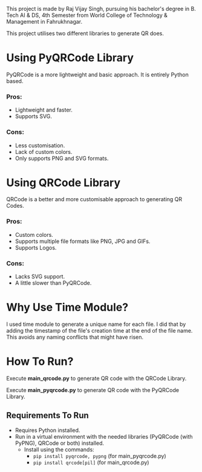 This project is made by Raj Vijay Singh, pursuing his bachelor's degree in B. Tech AI & DS, 4th Semester from World College of Technology & Management in Fahrukhnagar.

This project utilises two different libraries to generate QR does.

# Using PyQRCode Library
PyQRCode is a more lightweight and basic approach. It is entirely Python based. 

### Pros:
- Lightweight and faster.
- Supports SVG.

### Cons:
- Less customisation.
- Lack of custom colors.
- Only supports PNG and SVG formats.

# Using QRCode Library
QRCode is a better and more customisable approach to generating QR Codes.

### Pros:
- Custom colors.
- Supports multiple file formats like PNG, JPG and GIFs.
- Supports Logos.

### Cons:
- Lacks SVG support.
- A little slower than PyQRCode.

# Why Use Time Module?
I used time module to generate a unique name for each file. I did that by adding the timestamp of the file's creation time at the end of the file name.
This avoids any naming conflicts that might have risen. 

# How To Run?
Execute **main_qrcode.py** to generate QR code with the QRCode Library.

Execute **main_pyqrcode.py** to generate QR code with the PyQRCode Library.

## Requirements To Run
- Requires Python installed.
- Run in a virtual environment with the needed libraries (PyQRCode (with PyPNG), QRCode or both) installed.
  - Install using the commands:
    - `pip install pyqrcode, pypng` (for main_pyqrcode.py)
    - `pip install qrcode[pil]` (for main_qrcode.py)